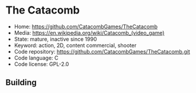 # The Catacomb

- Home: https://github.com/CatacombGames/TheCatacomb
- Media: https://en.wikipedia.org/wiki/Catacomb_(video_game)
- State: mature, inactive since 1990
- Keyword: action, 2D, content commercial, shooter
- Code repository: https://github.com/CatacombGames/TheCatacomb.git
- Code language: C
- Code license: GPL-2.0

## Building
